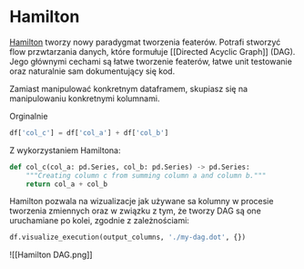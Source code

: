 # Hamilton
[Hamilton](https://github.com/stitchfix/hamilton) tworzy nowy paradygmat tworzenia featerów. Potrafi stworzyć flow przwtarzania danych, które formułuje [[Directed Acyclic Graph]] (DAG). Jego głównymi cechami są łatwe tworzenie featerów, łatwe unit testowanie oraz naturalnie sam dokumentujący się kod.

Zamiast manipulować konkretnym dataframem, skupiasz się na manipulowaniu konkretnymi kolumnami.

Orginalnie

```python
df['col_c'] = df['col_a'] + df['col_b']
```

Z wykorzystaniem Hamiltona:

```python
def col_c(col_a: pd.Series, col_b: pd.Series) -> pd.Series:
    """Creating column c from summing column a and column b."""
    return col_a + col_b
```

Hamilton pozwala na wizualizacje jak używane sa kolumny w procesie tworzenia zmiennych oraz w związku z tym, że tworzy DAG są one uruchamiane po kolei, zgodnie z zależnościami:

```python
df.visualize_execution(output_columns, './my-dag.dot', {})
```

![[Hamilton DAG.png]]